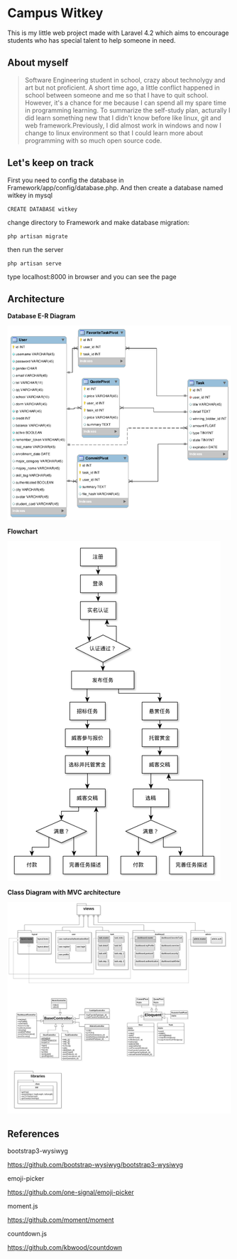 Campus Witkey
=============

This is my little web project made with Laravel 4.2 which aims to encourage students who has special talent to help someone in need.

About myself
------------

> Software Engineering student in school, crazy about technolygy and art
> but not proficient. A short time ago, a little conflict happened in
> school between someone and me so that I have to  quit school.
> However, it's a chance for me because I can spend all my spare
> time in programming learning. To summarize the self-study plan,
> acturally I did learn something new that I didn't know before like
> linux, git and web framework.Previously, I did almost work in windows
> and now I change to linux environment so that I could learn more about
> programming with so much open source code.

Let's keep on track
-------------------
First you need to config the database in Framework/app/config/database.php.
And then create a database named witkey in mysql

    CREATE DATABASE witkey

change directory to Framework and make database migration:

    php artisan migrate

then run the server

    php artisan serve

type localhost:8000 in browser and you can see the page

Architecture
------------
**Database E-R Diagram**

![Database E-R Diagram][1]

**Flowchart**

![Flowchart][2]

**Class Diagram with MVC architecture**

![Class Diagram][3]


References
----------

bootstrap3-wysiwyg

https://github.com/bootstrap-wysiwyg/bootstrap3-wysiwyg

emoji-picker

https://github.com/one-signal/emoji-picker

moment.js

https://github.com/moment/moment

countdown.js

https://github.com/kbwood/countdown


  [1]: https://github.com/bytrix/witkey/raw/master/Diagram/DataModel/DataModel.png
  [2]: https://github.com/bytrix/witkey/raw/master/Diagram/Flowchart/Flowchart.png
  [3]: https://github.com/bytrix/witkey/raw/master/Diagram/ClassDiagram/ClassDiagram.jpg